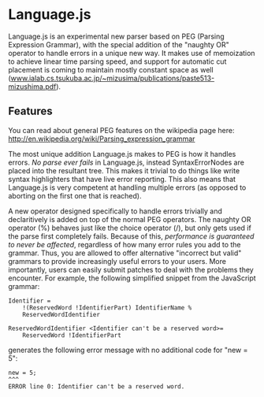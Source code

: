 Language.js
===========

Language.js is an experimental new parser based on PEG (Parsing Expression Grammar), with the special addition of the "naughty OR" operator to handle errors in a unique new way. It makes use of memoization to achieve linear time parsing speed, and support for automatic cut placement is coming to maintain mostly constant space as well (www.ialab.cs.tsukuba.ac.jp/~mizusima/publications/paste513-mizushima.pdf).

Features
--------

You can read about general PEG features on the wikipedia page here: http://en.wikipedia.org/wiki/Parsing_expression_grammar

The most unique addition Language.js makes to PEG is how it handles errors. *No parse ever fails* in Language.js, instead SyntaxErrorNodes are placed into the resultant tree. This makes it trivial to do things like write syntax highlighters that have live error reporting. This also means that Language.js is very competent at handling multiple errors (as opposed to aborting on the first one that is reached).

A new operator designed specifically to handle errors trivially and declaritively is added on top of the normal PEG operators. The naughty OR operator (%) behaves just like the choice operator (/), but only gets used if the parse first completely fails. Because of this, *performance is guaranteed to never be affected*, regardless of how many error rules you add to the grammar. Thus, you are allowed to offer alternative "incorrect but valid" grammars to provide increasingly useful errors to your users. More importantly, users can easily submit patches to deal with the problems they encounter. For example, the following simplified snippet from the JavaScript grammar:

    Identifier =
        !(ReservedWord !IdentifierPart) IdentifierName %
        ReservedWordIdentifier

    ReservedWordIdentifier <Identifier can't be a reserved word>=
        ReservedWord !IdentifierPart

generates the following error message with no additional code for "new = 5":

    new = 5;
    ^^^
    ERROR line 0: Identifier can't be a reserved word.
